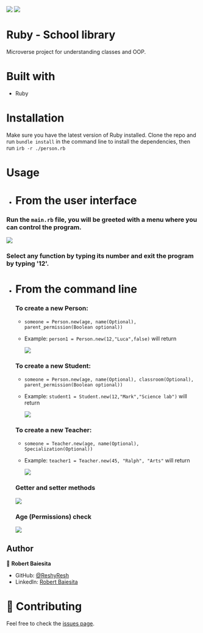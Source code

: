![](https://img.shields.io/badge/Microverse-blueviolet)
![](https://img.shields.io/badge/Ruby-red)

# Ruby - School library
Microverse project for understanding classes and OOP.

# Built with
  - Ruby

# Installation 
Make sure you have the latest version of Ruby installed.
Clone the repo and run `bundle install` in the command line to install the dependencies, then run `irb -r ./person.rb`

# Usage
  - # From the user interface
  ### Run the `main.rb` file, you will be greeted with a menu where you can control the program.
  ![](https://i.imgur.com/4wjjD3e.png)
  
  ### Select any function by typing its number and exit the program by typing '12'.
  
  - # From the command line
    ### To create a new Person: 
      - `someone = Person.new(age, name(Optional), parent_permission(Boolean optional))`
      - Example: `person1 = Person.new(12,"Luca",false)` will return

        ![](https://i.imgur.com/4er5XT0.png)
    ### To create a new Student:
      - `someone = Person.new(age, name(Optional), classroom(Optional), parent_permission(Boolean optional))`
      - Example: `student1 = Student.new(12,"Mark","Science lab")` will return

         ![](https://i.imgur.com/dJRUZio.png)

    ### To create a new Teacher:
      - `someone = Teacher.new(age, name(Optional), Specialization(Optional))`
      - Example: `teacher1 = Teacher.new(45, "Ralph", "Arts"` will return

        ![](https://i.imgur.com/AYmCcGB.png)

    ### Getter and setter methods

    ![](https://i.imgur.com/uUbLAWn.png)

    ### Age (Permissions) check

    ![](https://i.imgur.com/r2doa1T.png)

## Author

👤 **Robert Baiesita**

- GitHub: [@ReshyResh](https://github.com/ReshyResh)
- LinkedIn: [Robert Baiesita](https://linkedin.com/in/ReshyResh)

# 🤝 Contributing

Feel free to check the [issues page](https://github.com/ReshyResh/Capstone-Javascript-APIs/issues/).
